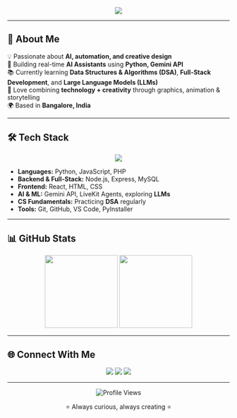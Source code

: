 <!-- Profile Banner -->
<p align="center">
  <img src="https://capsule-render.vercel.app/api?type=waving&color=0:00c6ff,100:0072ff&height=200&section=header&text=Hi%20I'm%20Sanket%20👋&fontSize=40&fontColor=ffffff" />
</p>

---

## 🚀 About Me  
💡 Passionate about **AI, automation, and creative design**  
🤖 Building real-time **AI Assistants** using **Python, Gemini API**  
📚 Currently learning **Data Structures & Algorithms (DSA)**, **Full-Stack Development**, and **Large Language Models (LLMs)**  
🎨 Love combining **technology + creativity** through graphics, animation & storytelling  
🌍 Based in **Bangalore, India**  

---

## 🛠 Tech Stack  
<p align="center">
  <img src="https://skillicons.dev/icons?i=python,javascript,php,html,css,react,nodejs,express,mysql,git,github,vscode" />
</p>

- **Languages:** Python, JavaScript, PHP  
- **Backend & Full-Stack:** Node.js, Express, MySQL  
- **Frontend:** React, HTML, CSS  
- **AI & ML:** Gemini API, LiveKit Agents, exploring **LLMs**  
- **CS Fundamentals:** Practicing **DSA** regularly  
- **Tools:** Git, GitHub, VS Code, PyInstaller  

---

## 📊 GitHub Stats  
<p align="center">
  <img src="https://github-readme-stats.vercel.app/api?username=Igsankya24&show_icons=true&theme=tokyonight&hide_border=true" height="165" />
  <img src="https://github-readme-streak-stats.herokuapp.com/?user=Igsankya24&theme=tokyonight&hide_border=true" height="165" />
</p>

---

## 🌐 Connect With Me  
<p align="center">
  <a href="mailto:sanketbelgundkar@gmail.com"><img src="https://img.shields.io/badge/Email-D14836?style=for-the-badge&logo=gmail&logoColor=white"></a>
  <a href="https://github.com/Igsankya24"><img src="https://img.shields.io/badge/GitHub-100000?style=for-the-badge&logo=github&logoColor=white"></a>
  <a href="https://www.instagram.com/the_grey_hat_/"><img src="https://img.shields.io/badge/Instagram-E4405F?style=for-the-badge&logo=instagram&logoColor=white"></a>
</p>

---

<p align="center">
  <img src="https://komarev.com/ghpvc/?username=Igsankya24&style=for-the-badge&color=blue" alt="Profile Views" />
</p>

<!-- Footer -->
<p align="center">
  ⭐ Always curious, always creating ⭐
</p>
